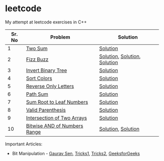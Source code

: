 # leetcode
My attempt at leetcode exercises in C++

Sr. No | Problem | Solution
---|-------|-------|
1 | [Two Sum](https://leetcode.com/problems/two-sum/) | [Solution](solutions/two_sum.cpp)
2 | [Fizz Buzz](https://leetcode.com/problems/fizz-buzz/) | [Solution](solutions/fizz_buzz1.cpp), [Solution](solutions/fizz_buzz2.cpp), [Solution](solutions/fizz_buzz3.cpp)
3 | [Invert Binary Tree](https://leetcode.com/problems/invert-binary-tree/) | [Solution](solutions/invert_binary_tree.cpp)
4 | [Sort Colors](https://leetcode.com/problems/sort-colors/) | [Solution](solutions/sort_colors.cpp)
5 | [Reverse Only Letters](https://leetcode.com/problems/reverse-only-letters/) | [Solution](solutions/reverse_only_letters.cpp)
6 | [Path Sum](https://leetcode.com/problems/path-sum/) | [Solution](solutions/path_sum.cpp)
7 | [Sum Root to Leaf Numbers](https://leetcode.com/problems/sum-root-to-leaf-numbers/) | [Solution](solutions/sum_root_to_leaf_numbers.cpp)
8 | [Valid Parenthesis](https://leetcode.com/problems/valid-parentheses/) | [Solution](solutions/valid_parenthesis.cpp)
9 | [Intersection of Two Arrays](https://leetcode.com/problems/intersection-of-two-arrays/) | [Solution](solutions/intersection_of_two_arrays.cpp)
10 | [Bitwise AND of Numbers Range](https://leetcode.com/problems/bitwise-and-of-numbers-range/) | [Solution](https://github.com/rahulbarhate/leetcode/blob/master/solutions/bitwise_AND_of_numbers_range1.cpp), [Solution](https://github.com/rahulbarhate/leetcode/blob/master/solutions/bitwise_AND_of_numbers_range2.cpp)


Important Articles:

- Bit Manipulation - [Gaurav Sen](https://www.youtube.com/watch?v=JqxgC5zcdEw), [Tricks1](http://graphics.stanford.edu/~seander/bithacks.html), [Tricks2](https://leetcode.com/problems/sum-of-two-integers/discuss/84278/A-summary%3A-how-to-use-bit-manipulation-to-solve-problems-easily-and-efficiently), [GeeksforGeeks](https://www.geeksforgeeks.org/bitwise-operators-in-c-cpp/)
